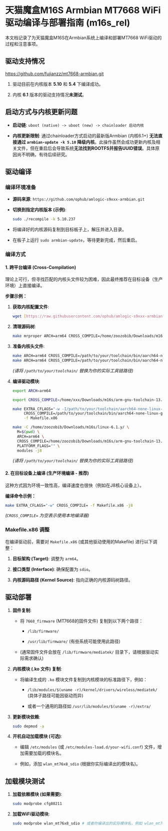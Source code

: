 # 天猫魔盒M16S Armbian MT7668 WiFi驱动编译与部署指南 (m16s_rel)

本文档记录了为天猫魔盒M16S在Armbian系统上编译和部署MT7668 WiFi驱动的过程和注意事项。

## 驱动支持情况
https://github.com/fujianzz/mt7668-armbian.git

1. 驱动目前在内核版本 **5.10** 和 **5.4** 下编译成功。

2. 内核 **6.1** 版本的驱动支持情况**未测试**。

## 启动方式与内核更新问题

* **启动链**: `uboot (native) -> uboot (new) -> chainloader 启动内核`

* **内核更新限制**: 通过chainloader方式启动的最新版Armbian (内核6.1+) **无法直接通过 `armbian-update -k 5.10` 降级内核**。此操作虽然会成功更新内核及相关文件，但在重启后会导致系统**无法找到ROOTFS并报告UUID错误**。具体原因尚不明确，有待后续研究。

## 驱动编译

### 编译环境准备

* **源码来源**: `https://github.com/ophub/amlogic-s9xxx-armbian.git`

* **切换到指定内核版本 (示例)**:

  ```bash
  sudo ./recompile -k 5.10.237
  ```

* 将编译好的内核源码复制到目标板子上，解压并进入目录。

* 在板子上运行 `sudo armbian-update`，等待更新完成，然后重启。

### 编译方式

#### 1. 跨平台编译 (Cross-Compilation)

理论上可行，但寻找匹配的内核头文件较为困难，因此最终推荐在目标设备（生产环境）上直接编译。

**步骤示例：**

1. **获取内核配置文件**:

   ```bash
   wget [https://raw.githubusercontent.com/ophub/amlogic-s9xxx-armbian/refs/heads/main/compile-kernel/tools/config/config-5.10](https://raw.githubusercontent.com/ophub/amlogic-s9xxx-armbian/refs/heads/main/compile-kernel/tools/config/config-5.10)
   ```

2. **清理源码树**:

   ```bash
   make mrproper ARCH=arm64 CROSS_COMPILE=/home/zoozobib/Downloads/m16s/arm-gnu-toolchain-13.3.rel1-x86_64-aarch64-none-linux-gnu/bin/aarch64-none-linux-gnu-
   ```

3. **准备内核头文件**:

   ```bash
   make ARCH=arm64 CROSS_COMPILE=/path/to/your/toolchain/bin/aarch64-none-linux-gnu- prepare -j8
   make ARCH=arm64 CROSS_COMPILE=/path/to/your/toolchain/bin/aarch64-none-linux-gnu- modules_prepare -j8
   ```

   *(请将 `/path/to/your/toolchain/` 替换为你的实际工具链路径)*

4. **编译驱动模块**:

   ```bash
   export ARCH=arm64
   ```
   ```bash
   export CROSS_COMPILE=/home/xxx/Downloads/m16s/arm-gnu-toolchain-13.3.rel1-x86_64-aarch64-none-linux-gnu/bin/aarch64-none-linux-gnu-
   ```
   ```bash
   make EXTRA_CFLAGS="-w -I/path/to/your/toolchain/aarch64-none-linux-gnu/libc/usr/include/linux/" \
        CROSS_COMPILE=/path/to/your/toolchain/bin/aarch64-none-linux-gnu- \
        -f Makefile.x86
   ```
   ```bash
   make -C /home/zoozobib/Downloads/m16s/linux-6.1.y/ \
     M=$(pwd) \
     ARCH=arm64 \
     CROSS_COMPILE=/home/zoozobib/Downloads/m16s/arm-gnu-toolchain-13.3.rel1-x86_64-aarch64-none-linux-gnu/bin/aarch64-none-linux-gnu- \
     PLATFORM_FLAGS="" \
     modules -j8
   ```

   *(请将 `/path/to/your/toolchain/` 替换为你的实际工具链路径)*

#### 2. 在目标设备上编译 (生产环境编译 - 推荐)

这种方式因为环境一致性高，编译速度也很快（例如在J8核心设备上）。

**编译命令示例：**

```bash
make EXTRA_CFLAGS="-w" CROSS_COMPILE= -f Makefile.x86 -j8
```

*(`CROSS_COMPILE=` 为空表示使用本地编译器)*

### Makefile.x86 调整

在编译驱动前，需要对 `Makefile.x86` (或其他驱动使用的Makefile) 进行以下调整：

1. **目标架构 (Target)**: 调整为 `arm64`。

2. **接口类型 (Interface)**: 确保配置为 `sdio`。

3. **内核源码路径 (Kernel Source)**: 指向正确的内核源码树路径。

## 驱动部署

1. **固件复制**:

   * 将 `7668_firmware` (MT7668的固件文件) 复制到以下两个路径：

     * `/lib/firmware/`

     * `/usr/lib/firmware/` (有些系统可能使用此路径)

   * (通常固件文件会放在 `/lib/firmware/mediatek/` 目录下，请根据驱动实际需求确认)

2. **内核模块 (.ko 文件) 复制**:

   * 将编译生成的 `.ko` 模块文件复制到内核模块的标准路径下，例如：

     * `/lib/modules/$(uname -r)/kernel/drivers/wireless/mediatek/` (具体子路径可能因驱动而异)

     * 或者一个通用的路径如 `/usr/lib/modules/$(uname -r)/extra/`

3. **更新模块依赖**:

   ```bash
   sudo depmod -a
   ```

4. **开机自动加载模块 (可选)**:

   * 编辑 `/etc/modules` (或 `/etc/modules-load.d/your-wifi.conf`) 文件，增加需要加载的模块名。

   * 例如，添加 `wlan_mt76x8_sdio` (根据你实际编译出的模块名)。

## 加载模块测试

1. **加载依赖模块 (如果需要)**:

   ```bash
   sudo modprobe cfg80211
   ```

2. **加载WiFi驱动模块**:

   ```bash
   sudo modprobe wlan_mt76x8_sdio # 或者你编译出的实际模块名，例如 wlan_mt76x8
   
